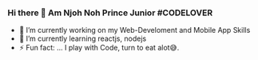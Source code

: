 ### Hi there 👋 Am Njoh Noh Prince Junior #CODELOVER


- 🔭 I’m currently working on my Web-Develoment and Mobile App Skills
- 🌱 I’m currently learning reactjs, nodejs
- ⚡ Fun fact: ... I play with Code, turn to eat alot😅.
